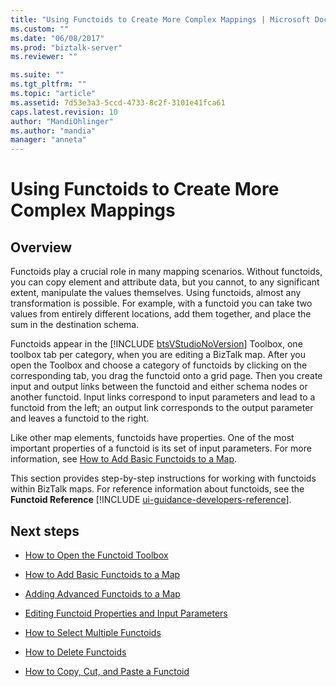 ```yaml
---
title: "Using Functoids to Create More Complex Mappings | Microsoft Docs"
ms.custom: ""
ms.date: "06/08/2017"
ms.prod: "biztalk-server"
ms.reviewer: ""

ms.suite: ""
ms.tgt_pltfrm: ""
ms.topic: "article"
ms.assetid: 7d53e3a3-5ccd-4733-8c2f-3101e41fca61
caps.latest.revision: 10
author: "MandiOhlinger"
ms.author: "mandia"
manager: "anneta"
---
```

# Using Functoids to Create More Complex Mappings

## Overview
Functoids play a crucial role in many mapping scenarios. Without functoids, you can copy element and attribute data, but you cannot, to any significant extent, manipulate the values themselves. Using functoids, almost any transformation is possible. For example, with a functoid you can take two values from entirely different locations, add them together, and place the sum in the destination schema.  
  
 Functoids appear in the [!INCLUDE [btsVStudioNoVersion](../includes/btsvstudionoversion-md.md)] Toolbox, one toolbox tab per category, when you are editing a BizTalk map. After you open the Toolbox and choose a category of functoids by clicking on the corresponding tab, you drag the functoid onto a grid page. Then you create input and output links between the functoid and either schema nodes or another functoid. Input links correspond to input parameters and lead to a functoid from the left; an output link corresponds to the output parameter and leaves a functoid to the right.  
  
 Like other map elements, functoids have properties. One of the most important properties of a functoid is its set of input parameters. For more information, see [How to Add Basic Functoids to a Map](../core/how-to-add-basic-functoids-to-a-map.md).  
  
 This section provides step-by-step instructions for working with functoids within BizTalk maps. For reference information about functoids, see the <strong>Functoid Reference</strong> [!INCLUDE [ui-guidance-developers-reference](../includes/ui-guidance-developers-reference.md)].
  
## Next steps 
  
-   [How to Open the Functoid Toolbox](../core/how-to-open-the-functoid-toolbox.md)  
  
-   [How to Add Basic Functoids to a Map](../core/how-to-add-basic-functoids-to-a-map.md)  
  
-   [Adding Advanced Functoids to a Map](../core/adding-advanced-functoids-to-a-map.md)  
  
-   [Editing Functoid Properties and Input Parameters](../core/editing-functoid-properties-and-input-parameters.md)  
  
-   [How to Select Multiple Functoids](../core/how-to-select-multiple-functoids.md)  
  
-   [How to Delete Functoids](../core/how-to-delete-functoids.md)  
  
-   [How to Copy, Cut, and Paste a Functoid](../core/how-to-copy-cut-and-paste-a-functoid.md)